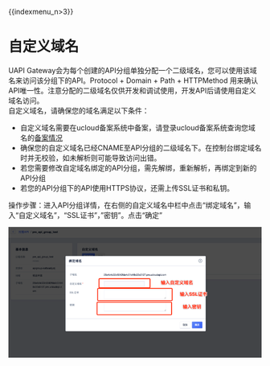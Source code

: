 {{indexmenu_n>3}}

# 自定义域名

UAPI Gateway会为每个创建的API分组单独分配一个二级域名，您可以使用该域名来访问该分组下的API。Protocol + Domain + Path + HTTPMethod 用来确认API唯一性。注意分配的二级域名仅供开发和调试使用，开发API后请使用自定义域名访问。  
自定义域名，请确保您的域名满足以下条件：

*   自定义域名需要在ucloud备案系统中备案，请登录ucloud备案系统查询您域名的[备案情况](https://www.ucloud.cn/site/beian/index.html)
*   确保您的自定义域名已经CNAME至API分组的二级域名下。在控制台绑定域名时并无校验，如未解析则可能导致访问出错。
*   若您需要修改自定域名绑定的API分组，需先解绑，重新解析，再绑定到新的API分组
*   若您的API分组下的API使用HTTPS协议，还需上传SSL证书和私钥。


操作步骤：进入API分组详情，在右侧的自定义域名中栏中点击“绑定域名”，输入“自定义域名”，“SSL证书”，”密钥”。点击“确定”  

![自定义域名](/images/open_api/custom_domain.png)


